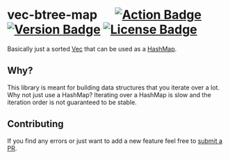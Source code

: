 # vec-btree-map &emsp; [![Action Badge]][actions] [![Version Badge]][crates.io] [![License Badge]][license]

[Version Badge]: https://img.shields.io/crates/v/vec-btree-map.svg
[crates.io]: https://crates.io/crates/vec-btree-map
[Action Badge]: https://github.com/JayceFayne/vec-btree-map/workflows/Rust/badge.svg
[actions]: https://github.com/JayceFayne/vec-btree-map/actions
[License Badge]: https://img.shields.io/crates/l/vec-btree-map.svg
[license]: https://github.com/JayceFayne/vec-btree-map/blob/master/LICENSE.md

Basically just a sorted [Vec](https://doc.rust-lang.org/std/vec/struct.Vec.html) that can be used as a [HashMap](https://doc.rust-lang.org/std/collections/struct.HashMap.html).

## Why?

This library is meant for building data structures that you iterate over a lot.
Why not just use a HashMap? Iterating over a HashMap is slow and the iteration order is not guaranteed to be stable.

## Contributing

If you find any errors or just want to add a new feature feel free to [submit a PR](https://github.com/jaycefayne/vec-btree-map/pulls).
